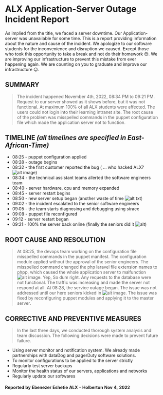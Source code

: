 # ALX Application-Server Outage Incident Report
####
As implied from the title, we faced a server downtime. Our Application-server was unavailable  for some time. This is a report providing information about the nature and cause of the incident.
We apologize to our software students for the inconvenience and disruption we caused. Except those who took this opportunity to take a break and not do their homework 😊. We are improving our infrastructure to prevent this mistake from ever happening again. We are counting on you to graduate and improve our infrastructure 😉.
####
## SUMMARY
> The incident happened November 4th, 2022, 08:34 PM to 09:21 PM. Request to our server showed as it shows before, but it was not functional. At maximum 100% of all ALX students were affected. The users could not login into their learning intranet site. The root cause of the problem was misspelled commands in the puppet configuration file which made the application server not to function. 
####
## TIMELINE _(all timelines are specified in East-African-Time)_
- 08:25 - puppet configuration applied
- 08:28 - outage begins
- 08:32 - the first customer reported the bug ( … who hacked ALX? ![alt image](https://encrypted-tbn0.gstatic.com/images?q=tbn:ANd9GcQdHryOBdUdvcLUUPRDeaBFEgBAyh9bbeodrxcn7HTgqw&s))
- 08:34 - the technical assistant teams allerted the software engineers team 
- 08:40 - server hardware, cpu and memory expanded
- 08:45 - server restart begins
- 08:50 - new server setup began (another waste of time ![alt txt](https://www.google.com/url?sa=i&url=https%3A%2F%2Fwww.pinterest.com%2Fpin%2F127086020711892156%2F&psig=AOvVaw0oMXpi4xFjpvh5E8hjwv9b&ust=1667630090869000&source=images&cd=vfe&ved=0CAwQjRxqFwoTCLDyrvzzk_sCFQAAAAAdAAAAABAI))
- 09:02 - the incident escalated to the senior software engineers
- 09:05 - the team starts diagnosing and debugging using strace
- 09:08 - puppet file reconfigured
- 09:12 - server restart began
- 09:21 - 100% the server back online (finally the seniors did it ![alt](https://thumbs.dreamstime.com/b/emoticon-genius-sign-isolated-white-background-183308481.jpg))
####
## ROOT CAUSE AND RESOLUTION
> At 08:25, the devops team working on the configuration file misspelled commands in the puppet manifest. 
The configuration module applied without the approval of the senior engineers. 
The misspelled command changed the php laravel file extension names to phpp, which caused the whole application server to malfunction ![alt image](https://i.pinimg.com/474x/a7/e7/e7/a7e7e764dd59c34d8b0e5b61a3ce8171.jpg). 
Yep, So dum right. Any requests to the database were not functional. 
The traffic was increasing and made the server not respond at all. 
At 08:28, the service outage began. 
The issue was not addressed until our hero seniors kicked in ![alt image](https://play-lh.googleusercontent.com/8Ft88-0HjYXepI-KYitr6mOf8eHPBjUmpzj7eD3pCuIFre2TiMGsayzkGetEtbtnP_I). 
The issue was fixed by reconfiguring puppet modules and applying it to the master server. 
####
## CORRECTIVE AND PREVENTIVE MEASURES
> In the last three days, we conducted thorough system analysis and team discussion. The following decisions were made to prevent future failure.
- Using server monitor and notification system. We already made partnerships with dataDog and pagerDuty software solutions.
- To monitor configurations to be applied to the server strictly
- Regularly test server backups
- Monitor the health status of our servers, applications and networks
- Regularly update our softwares
####
__Reported__ __by__ __Ebenezer__ __Eshetie__
__ALX__ - __Holberton__
__Nov__ __4,__ __2022__
